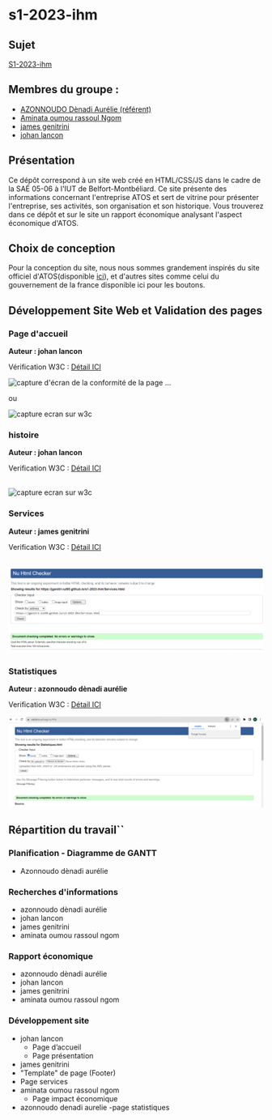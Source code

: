 # s1-2023-ihm

## Sujet    

[S1-2023-ihm](https://login.github.io/projet/)

## Membres du groupe :

- [AZONNOUDO Dènadi Aurélie (référent)](mailto:denadi_aurelie.azonnoudo@edu.univ-fcomte.fr?subject=SAE_1_05_06)  
- [Aminata oumou rassoul Ngom](mailto:aminata_oumou_rassou.ngom@edu.univ-fcomte.fr?subject=SAE_1_05_06)   
- [james genitrini](mailto:james.genitrini@edu.univ-fcomte.fr?subject=SAE_1_05_06)
- [johan lancon](mailto:johan.lancon@edu.univ-fcomte.fr?subject=SAE_1_05_06)   


## Présentation 

Ce dépôt correspond à un site web créé en HTML/CSS/JS dans le cadre de la SAÉ 05-06 à l'IUT de Belfort-Montbéliard.
Ce site présente des informations concernant l'entreprise ATOS et sert de vitrine pour présenter l'entreprise, ses activités,
son organisation et son historique. Vous trouverez dans ce dépôt et sur le site un rapport économique analysant l'aspect économique d'ATOS. 

## Choix de conception  

Pour la conception du site, nous nous sommes grandement inspirés du site officiel d'ATOS(disponible [ici](https://www.atos.com/fr-fr/)),
et d'autres sites comme celui du gouvernement de la france disponible ici pour les boutons.    


## Développement Site Web et Validation des pages

### Page d'accueil

**Auteur : johan lancon**  

Vérification W3C : [Détail ICI](https://validator.w3.org/nu/?showsource=yes&showoutline=yes&showimagereport=yes&doc=https%3A%2F%2Fdemo-am90.github.io%2Fs1-demo%2Findex.html)


![capture d'écran de la conformité de la page ...](doc/capture_1_W3C.png)

ou 

<img src="doc/capture_1_W3C.png" style="width=400px" alt="capture ecran sur w3c">


<!--  style="width=400px" ne fonctionne pas -->

### histoire

**Auteur : johan lancon**  

Verification W3C : [Détail ICI](https://validator.w3.org/nu/?showsource=yes&showoutline=yes&showimagereport=yes&doc=https%3A%2F%2Fdemo-am90.github.io%2Fs1-demo%2Findex.html)

<br>
<img src="doc/capture_1_W3C.png" width="400px" alt="capture ecran sur w3c">

### Services

**Auteur : james genitrini**

Verification W3C : [Détail ICI](https://jgenitri-iut90.github.io/s1-2023-ihm/Services.html)

<br>
<img src="static/IMG/ServicesW3C.png" width="600px" alt="capture ecran sur w3c">






### Statistiques

**Auteur : azonnoudo dènadi aurélie**

Verification W3C : [Détail ICI]([https://jgenitri-iut90.github.io/s1-2023-ihm/Statistiques.htm](https://validator.w3.org/nu/?showsource=yes&doc=https%3A%2F%2Fjgenitri-iut90.github.io%2Fs1-2023-ihm%2FStatistiques.html)l)

<img src="static/IMG/StatistiquesW3C.png" width="600px" alt="capture ecran sur w3c">



## Répartition du travail``

### Planification - Diagramme de GANTT

- Azonnoudo dènadi aurélie

### Recherches d'informations

- azonnoudo dènadi aurélie
- johan lancon
- james genitrini
- aminata oumou rassoul ngom


### Rapport économique

- azonnoudo dènadi aurélie
- johan lancon
- james genitrini
- aminata oumou rassoul ngom

### Développement site

- johan lancon
  - Page d’accueil
  - Page présentation
- james genitrini
 - "Template" de page (Footer)
  - Page services
- aminata oumou rassoul ngom
  - Page impact économique
- azonnoudo denadi aurelie
 -page statistiques
